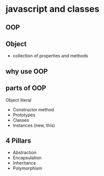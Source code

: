 # javascript and classes

## OOP

## Object
- collection of properties and methods

## why use OOP

## parts of OOP
Object literal

- Constructor method
- Prototypes
- Classes
- Instances (new, this)

## 4 Pillars

- Abstraction
- Encapsulation
- Inheritance
- Polymorphism
